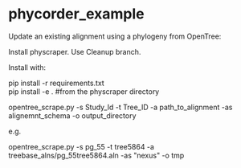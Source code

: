 # phycorder_example



Update an existing alignment using a phylogeny from OpenTree:  

Install physcraper.  Use Cleanup branch.

Install with:

pip install -r requirements.txt  
pip install -e . #from the physcraper directory



opentree_scrape.py -s Study_Id -t Tree_ID -a path_to_alignment -as alignemnt_schema -o output_directory  

e.g.  

opentree_scrape.py -s pg_55 -t tree5864 -a treebase_alns/pg_55tree5864.aln -as "nexus" -o tmp  
